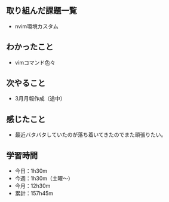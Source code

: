  ## 取り組んだ課題一覧
- nvim環境カスタム
## わかったこと
- vimコマンド色々
## 次やること
- 3月月報作成（途中）
## 感じたこと
- 最近バタバタしていたのが落ち着いてきたのでまた頑張りたい。
## 学習時間
- 今日：1h30m
- 今週：1h30m（土曜〜）
- 今月：12h30m
- 累計：157h45m
